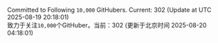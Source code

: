 Committed to Following `10,000` GitHubers. Current: <!-- FOLLOWING_COUNT -->302<!-- FOLLOWING_COUNT --> (Update at UTC <!-- LAST_UPDATED -->2025-08-19 20:18:01<!-- LAST_UPDATED -->)<br>
致力于关注`10,000`个GitHuber。当前：<!-- FOLLOWING_COUNT -->302<!-- FOLLOWING_COUNT --> (更新于北京时间 <!-- LAST_UPDATED_CST -->2025-08-20 04:18:01<!-- LAST_UPDATED_CST -->)
